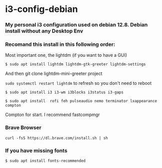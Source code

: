 # i3-config-debian

### My personal i3 configuration used on debian 12.8. Debian install without any Desktop Env
### Recomand this install in this following order:

Most important one, the lightdm (if you want to have a GUI)

```
$ sudo apt install lightdm lightdm-gtk-greeter lightdm-settings
```
And then git clone lightdm-mini-greeter project

```sudo systemctl restart lightdm``` to refresh so you don't need to reboot

```$ sudo apt install i3 i3-wm i3blocks i3status i3-gaps```

```$ sudo apt install  rofi feh pulseaudio nemo terminator lxappearance compton```

Compton for start. I recommend fastcompmgr

### Brave Browser
```curl -fsS https://dl.brave.com/install.sh | sh```

### If you have missing fonts 
```$ sudo apt install fonts-recommended```

